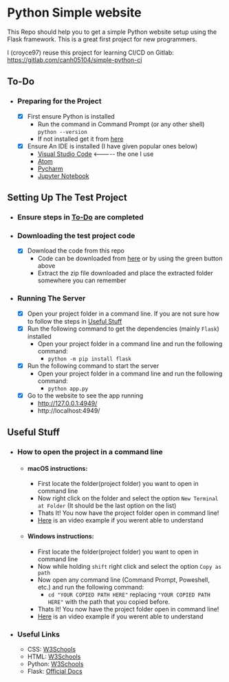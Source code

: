 # Python Simple website

This Repo should help you to get a simple Python website setup using the Flask framework. This is a great first project for new programmers.

I (croyce97) reuse this project for learning CI/CD on Gitlab: https://gitlab.com/canh05104/simple-python-ci

## To-Do
- ### Preparing for the Project
  - [x] First ensure Python is installed 
       - Run the command in Command Prompt (or any other shell) ```python --version```
       - If not installed get it from [here](https://www.python.org/downloads/)
  - [x] Ensure An IDE is installed (I have given popular ones below)
       - [Visual Studio Code](https://code.visualstudio.com)   <-----  the one I use
       - [Atom](https://atom.io)
       - [Pycharm](https://www.jetbrains.com/pycharm/)
       - [Jupyter Notebook](https://jupyter.org/install.html)
                
## Setting Up The Test Project
 - ### Ensure steps in [To-Do](https://github.com/amitojsingh366/python-simple-website#to-do) are completed
 - ### Downloading the test project code
    - [x] Download the code from this repo
       - Code can be downloaded from [here](https://github.com/amitojsingh366/python-simple-website/archive/main.zip) or by using the green button above
       - Extract the zip file downloaded and place the extracted folder somewhere you can remember
- ### Running The Server
   - [x] Open your project folder in a command line. If you are not sure how to follow the steps in [Useful Stuff](https://github.com/amitojsingh366/python-simple-website#useful-stuff)
   - [x] Run the following command to get the dependencies (mainly `Flask`) installed
      - Open your project folder in a command line and run the following command:
        - ```python -m pip install flask```
   - [x] Run the following command to start the server
      - Open your project folder in a command line and run the following command:
        - ```python app.py```
   - [x] Go to the website to see the app running
      - http://127.0.0.1:4949/ 
      - http://localhost:4949/

## Useful Stuff
- ### How to open the project in a command line
    - #### macOS instructions:
        - First locate the folder(project folder) you want to open in command line
        - Now right click on the folder and select the option `New Terminal at Folder` (It should be the last option on the list)
        - Thats It! You now have the project folder open in command line! 
        - [Here](https://cdn.amitoj.net/github/python-simple-website/terminalhow2macOS.mp4) is an video example if you werent able to understand
                       
    - #### Windows instructions:
        - First locate the folder(project folder) you want to open in command line
        - Now while holding `shift` right click and select the option `Copy as path`
        - Now open any command line (Command Prompt, Poweshell, etc.) and run the following command:
            - `cd "YOUR COPIED PATH HERE"` replacing `"YOUR COPIED PATH HERE"` with the path that you copied before.
        - Thats It! You now have the project folder open in command line! 
        - [Here](https://cdn.amitoj.net/github/python-simple-website/terminalhow2win.mp4) is an video example if you werent able to understand

- ### Useful Links
  - CSS: [W3Schools](https://www.w3schools.com/css/)
  - HTML: [W3Schools](https://www.w3schools.com/html/)
  - Python: [W3Schools](https://www.w3schools.com/python/)
  - Flask: [Official Docs](https://flask.palletsprojects.com/en/1.1.x/)


